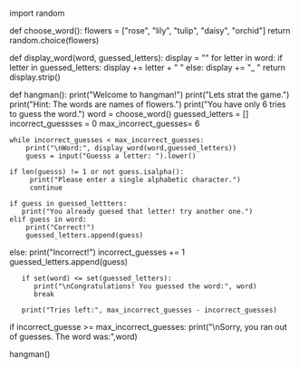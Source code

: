 import random

def choose_word():
    flowers = ["rose", "lily", "tulip", "daisy", "orchid"]
    return random.choice(flowers)

def display_word(word, guessed_letters):
    display = ""
    for letter in word:
        if letter in guessed_letters:
           display += letter + " "
        else:
                display += "_ "
        return display.strip()
      
def hangman():
    print("Welcome to hangman!")
    print("Lets strat the game.")
    print("Hint: The words are names of flowers.")
    print("You have only 6 tries to guess the word.")
    word = choose_word()
    guessed_letters = []
    incorrect_guessses = 0
    max_incorrect_guesses= 6

    while incorrect_guesses < max_incorrect_guesses:
        print("\nWord:", display_word(word,guessed_letters))
        guess = input("Guesss a letter: ").lower()

    if len(guesss) != 1 or not guess.isalpha():
         print("Please enter a single alphabetic character.")
         continue

    if guess in guessed_lettters:
       print("You already guesed that letter! try another one.")
    elif guess in word:
        print("Correct!")
        guessed_letters.append(guess)
   else:
       print("Incorrect!")
       incorrect_guesses += 1
       guessed_letters.append(guess)

       if set(word) <= set(guessed_letters):
          print("\nCongratulations! You guessed the word:", word)
          break

       print("Tries left:", max_incorrect_guesses - incorrect_guesses)

  if incorrect_guesse >= max_incorrect_guesses:
     print("\nSorry, you ran out of guesses. The word was:",word)


hangman()
